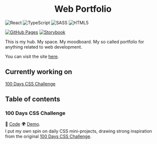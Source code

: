 <h1 align="center">
  Web Portfolio
</h1>

![React](https://img.shields.io/badge/react-%2320232a.svg?style=for-the-badge&logo=react&logoColor=%2361DAFB)
![TypeScript](https://img.shields.io/badge/typescript-%23007ACC.svg?style=for-the-badge&logo=typescript&logoColor=white)
![SASS](https://img.shields.io/badge/SASS-hotpink.svg?style=for-the-badge&logo=SASS&logoColor=white)
![HTML5](https://img.shields.io/badge/html5-%23E34F26.svg?style=for-the-badge&logo=html5&logoColor=white)


[![GitHub Pages](https://img.shields.io/github/deployments/AyronK/my-web-moodboard/github-pages?label=Site%20deployment&style=flat)](https://ayronk.github.io/my-web-moodboard)
[![Storybook](https://img.shields.io/badge/-Storybook-FF4785?style=flat&logo=storybook&logoColor=white)](https://main--63f7bc6d54497ad78e9d4fc6.chromatic.com)


This is my hub. My space. My moodboard. My so called portfolio for anything related to web development.

You can visit the site [here](https://ayronk.github.io/my-web-moodboard/).

## Currently working on
[100 Days CSS Challenge](https://github.com/AyronK/my-web-moodboard#100-days-css-challenge)

## Table of contents  
### **100 Days CSS Challenge**
🤖 [Code](https://github.com/AyronK/my-web-moodboard/tree/main/src/challenges/100-days-css)
🌍 [Demo](https://ayronk.github.io/my-web-moodboard/).  
I put my own spin on daily CSS mini-projects, drawing strong inspiration from the original [100 Days CSS Challenge](https://100dayscss.com).  
